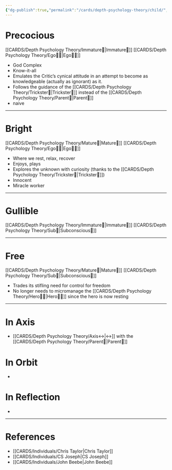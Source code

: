 ```yaml
---
{"dg-publish":true,"permalink":"/cards/depth-psychology-theory/child/","created":"2023-01-05T14:31:26.323+01:00","updated":"2023-05-02T20:48:12.548+02:00"}
---
```


# Precocious
[[CARDS/Depth Psychology Theory/Immature🐎\|Immature🐎]] [[CARDS/Depth Psychology Theory/Ego🙋‍♂️\|Ego🙋‍♂️]] 
- God Complex 
- Know-it-all 
- Emulates the Critic’s cynical attitude in an attempt to become as knowledgeable (actually as ignorant) as it. 
- Follows the guidance of the [[CARDS/Depth Psychology Theory/Trickster🤡\|Trickster🤡]] instead of the [[CARDS/Depth Psychology Theory/Parent🤨\|Parent🤨]]   
- naive 
---
# Bright
[[CARDS/Depth Psychology Theory/Mature🐢\|Mature🐢]] [[CARDS/Depth Psychology Theory/Ego🙋‍♂️\|Ego🙋‍♂️]] 
- Where we rest, relax, recover 
- Enjoys, plays 
- Explores the unknown with curiosity (thanks to the [[CARDS/Depth Psychology Theory/Trickster🤡\|Trickster🤡]])
- Innocent 
- Miracle worker  
---
# Gullible 
[[CARDS/Depth Psychology Theory/Immature🐎\|Immature🐎]] [[CARDS/Depth Psychology Theory/Sub🤸\|Subconscious🤸]] 

---
# Free 
[[CARDS/Depth Psychology Theory/Mature🐢\|Mature🐢]] [[CARDS/Depth Psychology Theory/Sub🤸\|Subconscious🤸]] 
- Trades its stifling need for control for freedom 
- No longer needs to micromanage the [[CARDS/Depth Psychology Theory/Hero🦸‍♂️\|Hero🦸‍♂️]] since the hero is now resting 
---
# In Axis 
- [[CARDS/Depth Psychology Theory/Axis↔️\|↔️]] with the [[CARDS/Depth Psychology Theory/Parent🤨\|Parent🤨]] 

# In Orbit 
- 
# In Reflection 
- 

--- 
# References 
- [[CARDS/Individuals/Chris Taylor\|Chris Taylor]]
- [[CARDS/Individuals/CS Joseph\|CS Joseph]] 
- [[CARDS/Individuals/John Beebe\|John Beebe]] 
